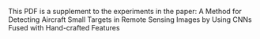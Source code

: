This PDF is a supplement to the experiments in the paper: 
A Method for Detecting Aircraft Small Targets in Remote Sensing Images by Using CNNs Fused with Hand-crafted Features
